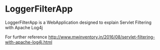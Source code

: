 # LoggerFilterApp
LoggerFilterApp is a WebApplication designed to explain Servlet Filtering with Apache Log4j

For further reference  http://www.mwinventory.in/2016/08/servlet-filtering-with-apache-log4j.html 
